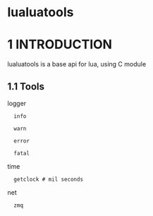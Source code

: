 lualuatools
===========
# 1 INTRODUCTION 
  lualuatools is a base api for lua, using C module
  
## 1.1 Tools
   logger
   
      info
      
      warn
      
      error
      
      fatal
      
   time
   
      getclock # mil seconds 
      
   net
   
      zmq  
      
